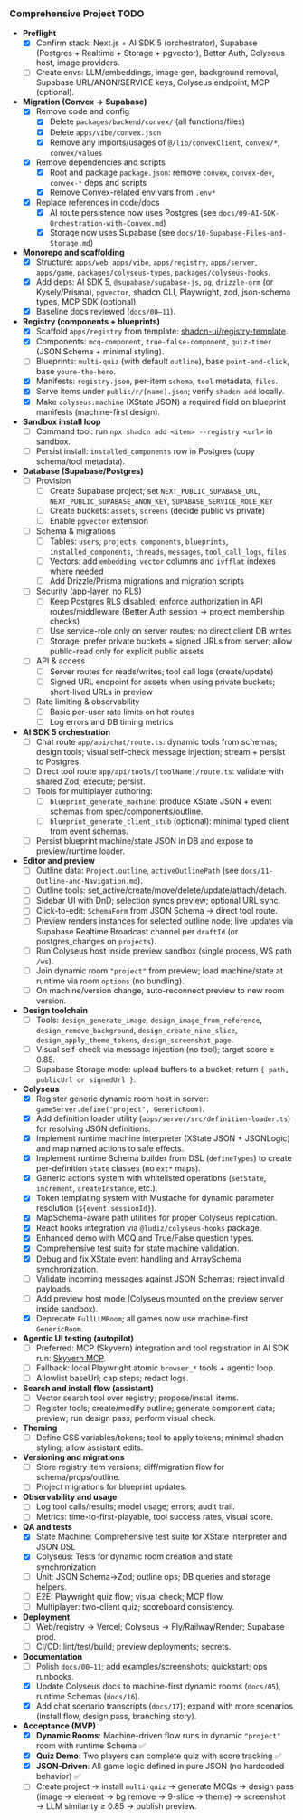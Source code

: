 ### Comprehensive Project TODO

- **Preflight**
  - [x] Confirm stack: Next.js + AI SDK 5 (orchestrator), Supabase (Postgres + Realtime + Storage + pgvector), Better Auth, Colyseus host, image providers.
  - [ ] Create envs: LLM/embeddings, image gen, background removal, Supabase URL/ANON/SERVICE keys, Colyseus endpoint, MCP (optional).

- **Migration (Convex → Supabase)**
  - [x] Remove code and config
    - [x] Delete `packages/backend/convex/` (all functions/files)
    - [x] Delete `apps/vibe/convex.json`
    - [x] Remove any imports/usages of `@/lib/convexClient`, `convex/*`, `convex/values`
  - [x] Remove dependencies and scripts
    - [x] Root and package `package.json`: remove `convex`, `convex-dev`, `convex-*` deps and scripts
    - [x] Remove Convex-related env vars from `.env*`
  - [x] Replace references in code/docs
    - [x] AI route persistence now uses Postgres (see `docs/09-AI-SDK-Orchestration-with-Convex.md`)
    - [x] Storage now uses Supabase (see `docs/10-Supabase-Files-and-Storage.md`)

- **Monorepo and scaffolding**
  - [x] Structure: `apps/web`, `apps/vibe`, `apps/registry`, `apps/server`, `apps/game`, `packages/colyseus-types`, `packages/colyseus-hooks`.
  - [x] Add deps: AI SDK 5, `@supabase/supabase-js`, `pg`, `drizzle-orm` (or Kysely/Prisma), `pgvector`, shadcn CLI, Playwright, zod, json-schema types, MCP SDK (optional).
  - [x] Baseline docs reviewed (`docs/00–11`).

- **Registry (components + blueprints)**
  - [x] Scaffold `apps/registry` from template: [shadcn-ui/registry-template](https://github.com/shadcn-ui/registry-template).
  - [x] Components: `mcq-component`, `true-false-component`, `quiz-timer` (JSON Schema + minimal styling).
  - [ ] Blueprints: `multi-quiz` (with default `outline`), base `point-and-click`, base `youre-the-hero`.
  - [x] Manifests: `registry.json`, per-item `schema`, `tool` metadata, `files`.
  - [x] Serve items under `public/r/[name].json`; verify `shadcn add` locally.
  - [x] Make `colyseus.machine` (XState JSON) a required field on blueprint manifests (machine-first design).

- **Sandbox install loop**
  - [ ] Command tool: run `npx shadcn add <item> --registry <url>` in sandbox.
  - [ ] Persist install: `installed_components` row in Postgres (copy schema/tool metadata).

- **Database (Supabase/Postgres)**
  - [ ] Provision
    - [ ] Create Supabase project; set `NEXT_PUBLIC_SUPABASE_URL`, `NEXT_PUBLIC_SUPABASE_ANON_KEY`, `SUPABASE_SERVICE_ROLE_KEY`
    - [ ] Create buckets: `assets`, `screens` (decide public vs private)
    - [ ] Enable `pgvector` extension
  - [ ] Schema & migrations
    - [ ] Tables: `users`, `projects`, `components`, `blueprints`, `installed_components`, `threads`, `messages`, `tool_call_logs`, `files`
    - [ ] Vectors: add `embedding vector` columns and `ivfflat` indexes where needed
    - [ ] Add Drizzle/Prisma migrations and migration scripts
  - [ ] Security (app-layer, no RLS)
    - [ ] Keep Postgres RLS disabled; enforce authorization in API routes/middleware (Better Auth session → project membership checks)
    - [ ] Use service-role only on server routes; no direct client DB writes
    - [ ] Storage: prefer private buckets + signed URLs from server; allow public-read only for explicit public assets
  - [ ] API & access
    - [ ] Server routes for reads/writes; tool call logs (create/update)
    - [ ] Signed URL endpoint for assets when using private buckets; short-lived URLs in preview
  - [ ] Rate limiting & observability
    - [ ] Basic per-user rate limits on hot routes
    - [ ] Log errors and DB timing metrics

- **AI SDK 5 orchestration**
  - [ ] Chat route `app/api/chat/route.ts`: dynamic tools from schemas; design tools; visual self-check message injection; stream + persist to Postgres.
  - [ ] Direct tool route `app/api/tools/[toolName]/route.ts`: validate with shared Zod; execute; persist.
  - [ ] Tools for multiplayer authoring:
    - [ ] `blueprint_generate_machine`: produce XState JSON + event schemas from spec/components/outline.
    - [ ] `blueprint_generate_client_stub` (optional): minimal typed client from event schemas.
  - [ ] Persist blueprint machine/state JSON in DB and expose to preview/runtime loader.

- **Editor and preview**
  - [ ] Outline data: `Project.outline`, `activeOutlinePath` (see `docs/11-Outline-and-Navigation.md`).
  - [ ] Outline tools: set_active/create/move/delete/update/attach/detach.
  - [ ] Sidebar UI with DnD; selection syncs preview; optional URL sync.
  - [ ] Click-to-edit: `SchemaForm` from JSON Schema → direct tool route.
  - [ ] Preview renders instances for selected outline node; live updates via Supabase Realtime Broadcast channel per `draftId` (or postgres_changes on `projects`).
  - [ ] Run Colyseus host inside preview sandbox (single process, WS path `/ws`).
  - [ ] Join dynamic room `"project"` from preview; load machine/state at runtime via room `options` (no bundling).
  - [ ] On machine/version change, auto-reconnect preview to new room version.

- **Design toolchain**
  - [ ] Tools: `design_generate_image`, `design_image_from_reference`, `design_remove_background`, `design_create_nine_slice`, `design_apply_theme_tokens`, `design_screenshot_page`.
  - [ ] Visual self-check via message injection (no tool); target score ≥ 0.85.
  - [ ] Supabase Storage mode: upload buffers to a bucket; return `{ path, publicUrl or signedUrl }`.

- **Colyseus**
  - [x] Register generic dynamic room host in server: `gameServer.define("project", GenericRoom)`.
  - [x] Add definition loader utility (`apps/server/src/definition-loader.ts`) for resolving JSON definitions.
  - [x] Implement runtime machine interpreter (XState JSON + JSONLogic) and map named actions to safe effects.
  - [x] Implement runtime Schema builder from DSL (`defineTypes`) to create per-definition `State` classes (no `ext*` maps).
  - [x] Generic actions system with whitelisted operations (`setState`, `increment`, `createInstance`, etc.).
  - [x] Token templating system with Mustache for dynamic parameter resolution (`${event.sessionId}`).
  - [x] MapSchema-aware path utilities for proper Colyseus replication.
  - [x] React hooks integration via `@ludiz/colyseus-hooks` package.
  - [x] Enhanced demo with MCQ and True/False question types.
  - [x] Comprehensive test suite for state machine validation.
  - [x] Debug and fix XState event handling and ArraySchema synchronization.
  - [ ] Validate incoming messages against JSON Schemas; reject invalid payloads.
  - [ ] Add preview host mode (Colyseus mounted on the preview server inside sandbox).
  - [x] Deprecate `FullLLMRoom`; all games now use machine-first `GenericRoom`.

- **Agentic UI testing (autopilot)**
  - [ ] Preferred: MCP (Skyvern) integration and tool registration in AI SDK run: [Skyvern MCP](https://docs.skyvern.com/integrations/mcp).
  - [ ] Fallback: local Playwright atomic `browser_*` tools + agentic loop.
  - [ ] Allowlist baseUrl; cap steps; redact logs.

- **Search and install flow (assistant)**
  - [ ] Vector search tool over registry; propose/install items.
  - [ ] Register tools; create/modify outline; generate component data; preview; run design pass; perform visual check.

- **Theming**
  - [ ] Define CSS variables/tokens; tool to apply tokens; minimal shadcn styling; allow assistant edits.

- **Versioning and migrations**
  - [ ] Store registry item versions; diff/migration flow for schema/props/outline.
  - [ ] Project migrations for blueprint updates.

- **Observability and usage**
  - [ ] Log tool calls/results; model usage; errors; audit trail.
  - [ ] Metrics: time-to-first-playable, tool success rates, visual score.

- **QA and tests**
  - [x] State Machine: Comprehensive test suite for XState interpreter and JSON DSL
  - [x] Colyseus: Tests for dynamic room creation and state synchronization
  - [ ] Unit: JSON Schema→Zod; outline ops; DB queries and storage helpers.
  - [ ] E2E: Playwright quiz flow; visual check; MCP flow.
  - [ ] Multiplayer: two-client quiz; scoreboard consistency.

- **Deployment**
  - [ ] Web/registry → Vercel; Colyseus → Fly/Railway/Render; Supabase prod.
  - [ ] CI/CD: lint/test/build; preview deployments; secrets.

- **Documentation**
  - [ ] Polish `docs/00–11`; add examples/screenshots; quickstart; ops runbooks.
  - [x] Update Colyseus docs to machine-first dynamic rooms (`docs/05`), runtime Schemas (`docs/16`).
  - [x] Add chat scenario transcripts (`docs/17`); expand with more scenarios (install flow, design pass, branching story).

- **Acceptance (MVP)**
  - [x] **Dynamic Rooms**: Machine-driven flow runs in dynamic `"project"` room with runtime Schema ✅
  - [x] **Quiz Demo**: Two players can complete quiz with score tracking ✅
  - [x] **JSON-Driven**: All game logic defined in pure JSON (no hardcoded behavior) ✅
  - [ ] Create project → install `multi-quiz` → generate MCQs → design pass (image → element → bg remove → 9-slice → theme) → screenshot → LLM similarity ≥ 0.85 → publish preview.
